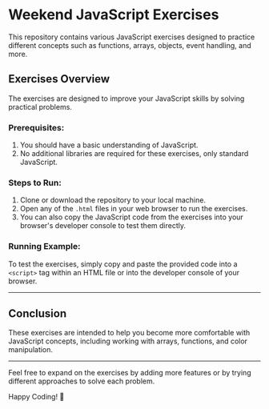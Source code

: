 # Weekend JavaScript Exercises

This repository contains various JavaScript exercises designed to practice different concepts such as functions, arrays, objects, event handling, and more.

## Exercises Overview

The exercises are designed to improve your JavaScript skills by solving practical problems.

### Prerequisites:

1. You should have a basic understanding of JavaScript.
2. No additional libraries are required for these exercises, only standard JavaScript.

### Steps to Run:

1. Clone or download the repository to your local machine.
2. Open any of the `.html` files in your web browser to run the exercises.
3. You can also copy the JavaScript code from the exercises into your browser's developer console to test them directly.

### Running Example:

To test the exercises, simply copy and paste the provided code into a `<script>` tag within an HTML file or into the developer console of your browser.

---

## Conclusion

These exercises are intended to help you become more comfortable with JavaScript concepts, including working with arrays, functions, and color manipulation.

---

Feel free to expand on the exercises by adding more features or by trying different approaches to solve each problem.

Happy Coding! 🚀

